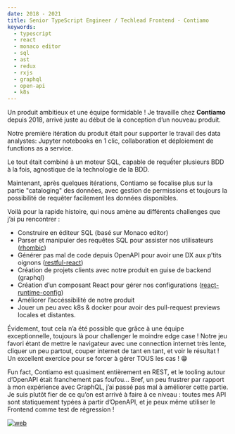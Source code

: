 ```yaml
---
date: 2018 - 2021
title: Senior TypeScript Engineer / Techlead Frontend - Contiamo
keywords:
  - typescript
  - react
  - monaco editor
  - sql
  - ast
  - redux
  - rxjs
  - graphql
  - open-api
  - k8s
---
```


Un produit ambitieux et une équipe formidable ! Je travaille chez **Contiamo** depuis 2018, arrivé juste au début de la conception d’un nouveau produit.

Notre première itération du produit était pour supporter le travail des data analystes: Jupyter notebooks en 1 clic, collaboration et déploiement de functions as a service.

Le tout était combiné à un moteur SQL, capable de requếter plusieurs BDD à la fois, agnostique de la technologie de la BDD.

Maintenant, après quelques itérations, Contiamo se focalise plus sur la partie "cataloging" des données, avec gestion de permissions et toujours la possibilité de requêter facilement les données disponibles.

Voilà pour la rapide histoire, qui nous amène au différents challenges que j’ai pu rencontrer :

- Construire en éditeur SQL (basé sur Monaco editor)
- Parser et manipuler des requêtes SQL pour assister nos utilisateurs ([rhombic](https://github.com/contiamo/rhombic))
- Générer pas mal de code depuis OpenAPI pour avoir une DX aux p’tits oignons ([restful-react](https://github.com/contiamo/restful-react))
- Création de projets clients avec notre produit en guise de backend (graphql)
- Création d’un composant React pour gérer nos configurations ([react-runtime-config](https://github.com/contiamo/react-runtime-config))
- Améliorer l’accéssibilité de notre produit
- Jouer un peu avec k8s & docker pour avoir des pull-request previews locales et distantes.

Évidement, tout cela n’a été possible que grâce à une équipe exceptionnelle, toujours là pour challenger le moindre edge case ! Notre jeu favori étant de mettre le navigateur avec une connection internet très lente, cliquer un peu partout, couper internet de tant en tant, et voir le résultat ! Un excellent exercice pour se forcer à gérer TOUS les cas ! 😁

Fun fact, Contiamo est quasiment entièrement en REST, et le tooling autour d’OpenAPI était franchement pas foufou… Bref, un peu frustrer par rapport à mon expérience avec GraphQL, j’ai passé pas mal à améliorer cette partie. Je suis plutôt fier de ce qu’on est arrivé à faire à ce niveau : toutes mes API sont statiquement typées à partir d’OpenAPI, et je peux même utiliser le Frontend comme test de régression !

[![web](/web-badge.svg)](https://www.contiamo.com/)

